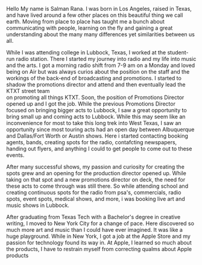 Hello My name is Salman Rana.
I was born in Los Angeles, raised in Texas, and have lived around a few other places
on this beautiful thing we call earth. Moving from place to place has taught me a
bunch about communicating with people, learning on the fly and gaining a
great understanding about the many many differences yet similarities between us all.

While I was attending college in Lubbock, Texas, I worked at the student-run radio station.
There I started my journey into radio and my life into music and the arts. I got a morning
radio shift from 7-9 am on a Monday and loved being on Air but was always curios about the position
on the staff and the workings of the back-end of broadcasting and promotions.
I started to shadow the promotions director and attend and then eventually lead the KTXT street team  
on promoting all things KTXT. Soon, the position of Promotions Director opened up and I got the job.
While the previous Promotions Director focused on bringing bigger acts to Lubbock, I saw a
great opportunity to bring small up and coming acts to Lubbock. While this may seem like an inconvenience for most to take this
long trek into West Texas, I saw an opportunity since most touring acts had an open day  between Albuquerque and Dallas/Fort Worth or Austin shows.
Here i started contacting booking agents, bands, creating spots for the radio, contafcting newspapers,
handing out flyers, and anything I could to get people to come out to these events.

After many successful shows, my passion and curiosity for creating the spots grew and an
opening for the production director opened up. While taking on that spot and a new promotions director
on deck, the need for these acts to come through was still there. So while attending school and creating continuous
spots for the radio from psa's, commercials, radio spots, event spots, medical shows, and more, i was booking live
art and music shows in Lubbock.

After graduating from Texas Tech with a Bachelor's degree in creative writing, I moved to New York
City for a change of pace. Here discovered so much more art and music than I could
have ever imagined. It was like a huge playground. While in New York, I got a job at the Apple Store and my
 passion for technology found its way in. At Apple, I learned so much about the products,
 I have to restrain myself from correcting qualms about Apple products
